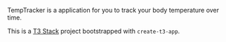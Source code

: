 TempTracker is a application for you to track your body temperature over time.


This is a [T3 Stack](https://create.t3.gg/) project bootstrapped with `create-t3-app`.

